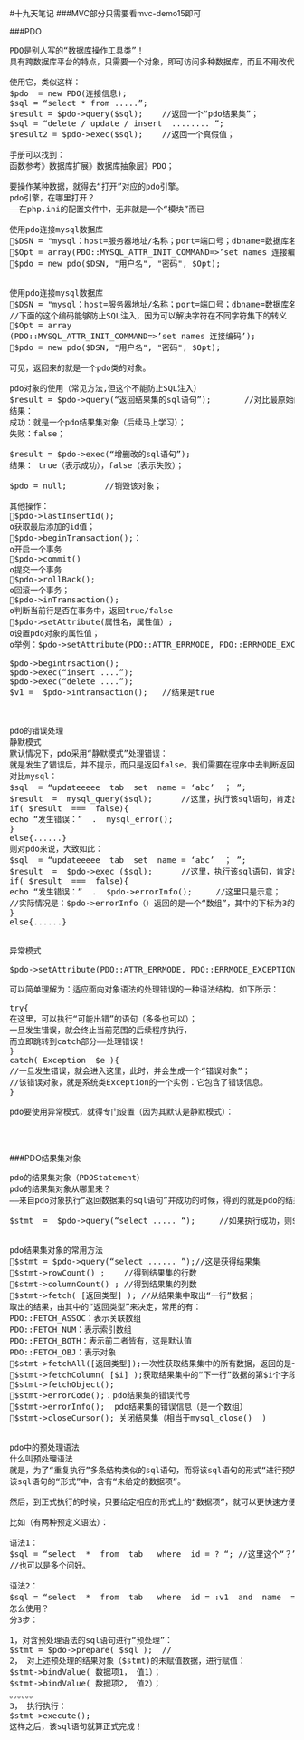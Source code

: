 #十九天笔记
###MVC部分只需要看mvc-demo15即可


###PDO
<pre>
PDO是别人写的“数据库操作工具类”！
具有跨数据库平台的特点，只需要一个对象，即可访问多种数据库，而且不用改代码，类似JDBC

使用它，类似这样：
$pdo  = new PDO(连接信息);
$sql = “select * from .....”;
$result = $pdo->query($sql);	//返回一个“pdo结果集”；
$sql = “delete / update / insert  ........ ”;
$result2 = $pdo->exec($sql);	//返回一个真假值；

手册可以找到：
函数参考》数据库扩展》数据库抽象层》PDO；

要操作某种数据，就得去“打开”对应的pdo引擎。
pdo引擎，在哪里打开？
——在php.ini的配置文件中，无非就是一个“模块”而已

使用pdo连接mysql数据库
$DSN = "mysql：host=服务器地址/名称；port=端口号；dbname=数据库名";
$Opt = array(PDO::MYSQL_ATTR_INIT_COMMAND=>’set names 连接编码’);
$pdo = new pdo($DSN, "用户名", "密码", $Opt);


使用pdo连接mysql数据库
$DSN = "mysql：host=服务器地址/名称；port=端口号；dbname=数据库名";
//下面的这个编码能够防止SQL注入，因为可以解决字符在不同字符集下的转义
$Opt = array
(PDO::MYSQL_ATTR_INIT_COMMAND=>’set names 连接编码’);
$pdo = new pdo($DSN, "用户名", "密码", $Opt);

可见，返回来的就是一个pdo类的对象。

pdo对象的使用（常见方法,但这个不能防止SQL注入）
$result = $pdo->query(“返回结果集的sql语句”);		//对比最原始的函数： mysql_query(“select ..... “)
结果：
成功：就是一个pdo结果集对象（后续马上学习）；
失败：false；

$result = $pdo->exec(“增删改的sql语句”);
结果： true（表示成功），false（表示失败）；

$pdo = null;		//销毁该对象；

其他操作：
$pdo->lastInsertId();
o获取最后添加的id值；
$pdo->beginTransaction();：
o开启一个事务
$pdo->commit()
o提交一个事务
$pdo->rollBack();
o回滚一个事务；
$pdo->inTransaction();
o判断当前行是否在事务中，返回true/false
$pdo->setAttribute(属性名，属性值）;
o设置pdo对象的属性值；
o举例：$pdo->setAttribute(PDO::ATTR_ERRMODE, PDO::ERRMODE_EXCEPTION)

$pdo->begintrsaction();
$pdo->exec(“insert ....”);
$pdo->exec(“delete ....”);
$v1 =  $pdo->intransaction();	//结果是true



pdo的错误处理
静默模式
默认情况下，pdo采用“静默模式”处理错误：
就是发生了错误后，并不提示，而只是返回false。我们需要在程序中去判断返回是否为fale，然后，如果是false，再去“主动”获取错误信息。——跟mysql一样！
对比mysql：
$sql  = “updateeeee  tab  set  name = ‘abc’  ； ”;
$result  =  mysql_query($sql);		//这里，执行该sql语句，肯定出错
if( $result  ===  false){
echo “发生错误：”  .  mysql_error();
}
else{......}
则对pdo来说，大致如此：
$sql  = “updateeeee  tab  set  name = ‘abc’  ； ”;
$result  =  $pdo->exec ($sql);		//这里，执行该sql语句，肯定出错
if( $result  ===  false){
echo “发生错误：”  .  $pdo->errorInfo();		//这里只是示意；
//实际情况是：$pdo->errorInfo（）返回的是一个“数组”，其中的下标为3的项，才是错误提示内容
}
else{......}


异常模式

$pdo->setAttribute(PDO::ATTR_ERRMODE, PDO::ERRMODE_EXCEPTION)

可以简单理解为：适应面向对象语法的处理错误的一种语法结构。如下所示：

try{
在这里，可以执行“可能出错”的语句（多条也可以）；
一旦发生错误，就会终止当前范围的后续程序执行，
而立即跳转到catch部分——处理错误！
}
catch( Exception  $e ){
//一旦发生错误，就会进入这里，此时，并会生成一个“错误对象”；
//该错误对象，就是系统类Exception的一个实例：它包含了错误信息。
}

pdo要使用异常模式，就得专门设置（因为其默认是静默模式）：



</pre>


###PDO结果集对象
<pre>
pdo的结果集对象（PDOStatement）
pdo的结果集对象从哪里来？
——来自pdo对象执行“返回数据集的sql语句”并成功的时候，得到的就是pdo的结果集对象。

$stmt  =  $pdo->query(“select ..... “);		//如果执行成功，则$stmt就是pdo的结果集对象


pdo结果集对象的常用方法
$stmt = $pdo->query(“select ...... ”);//这是获得结果集
$stmt->rowCount() ;	//得到结果集的行数
$stmt->columnCount() ;	//得到结果集的列数
$stmt->fetch( [返回类型] ); //从结果集中取出“一行”数据；
取出的结果，由其中的“返回类型”来决定，常用的有：
PDO::FETCH_ASSOC：表示关联数组
PDO::FETCH_NUM：表示索引数组
PDO::FETCH_BOTH：表示前二者皆有，这是默认值
PDO::FETCH_OBJ：表示对象
$stmt->fetchAll([返回类型]);一次性获取结果集中的所有数据，返回的是一个二维数组，相当于我们自己写的GetRows()
$stmt->fetchColumn( [$i] );获取结果集中的“下一行”数据的第$i个字段的值，结果是一个“标量数据”，相当于我们自己的写的：GetOneData()
$stmt->fetchObject();
$stmt->errorCode();：pdo结果集的错误代号
$stmt->errorInfo();  pdo结果集的错误信息（是一个数组）
$stmt->closeCursor(); 关闭结果集（相当于mysql_close()  )


pdo中的预处理语法
什么叫预处理语法
就是，为了“重复执行”多条结构类似的sql语句，而将该sql语句的形式“进行预先处理”（编译）；
该sql语句的“形式”中，含有“未给定的数据项”。

然后，到正式执行的时候，只要给定相应的形式上的“数据项”，就可以更快速方便执行。

比如（有两种预定义语法）：

语法1：
$sql = “select  *  from  tab   where  id = ? “;	//这里这个“？”就是未给定的数据项；这里通常叫做“占位符”
//也可以是多个问好。

语法2：
$sql = “select  *  from  tab   where  id = :v1  and  name  =  :v2 “;	//这里这个“:v1”和 “:v2” 就是未给定的数据项；通常这里叫做“命名参数”；
怎么使用？
分3步：

1，对含预处理语法的sql语句进行“预处理”：
$stmt = $pdo->prepare( $sql );	//
2， 对上述预处理的结果对象（$stmt)的未赋值数据，进行赋值：
$stmt->bindValue( 数据项1， 值1）；
$stmt->bindValue( 数据项2， 值2）；
。。。。。。
3， 执行执行：
$stmt->execute();
这样之后，该sql语句就算正式完成！
</pre>
